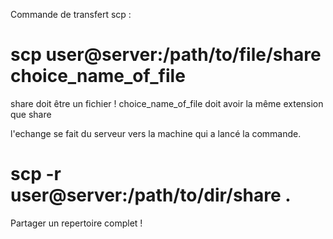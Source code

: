 Commande de transfert scp :

# scp user@server:/path/to/file/share choice_name_of_file

share doit être un fichier !
choice_name_of_file doit avoir la même extension que share

l'echange se fait du serveur vers la machine qui a lancé la commande.

# scp -r user@server:/path/to/dir/share .

Partager un repertoire complet !
